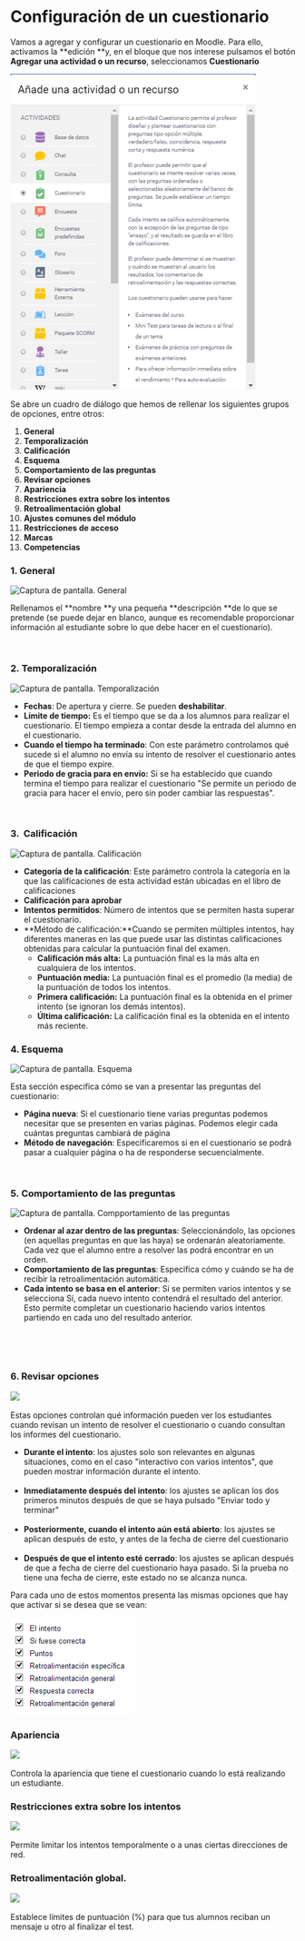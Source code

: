 
# Configuración de un cuestionario

Vamos a agregar y configurar un cuestionario en Moodle. Para ello, activamos la **edición **y, en el bloque que nos interese pulsamos el botón **Agregar una actividad o un recurso**, seleccionamos **Cuestionario**

![](/assets/cuestionario.PNG)

Se abre un cuadro de diálogo que hemos de rellenar los siguientes grupos de opciones, entre otros:

1. **General**
1. **Temporalización**
1. **Calificación**
1. **Esquema**
1. **Comportamiento de las preguntas**
1. **Revisar opciones**
1. **Apariencia**
1. **Restricciones extra sobre los intentos**
1. **Retroalimentación global**
1. **Ajustes comunes del módulo**
1. **Restricciones de acceso**
1. **Marcas**
1. **Competencias**

### 1. **General**

![Captura de pantalla. General](/assets/Selección_248.png)

Rellenamos el **nombre **y una pequeña **descripción **de lo que se pretende (se puede dejar en blanco, aunque es recomendable proporcionar información al estudiante sobre lo que debe hacer en el cuestionario).

 

### **2. Temporalización**

![Captura de pantalla. Temporalización](/assets/Selección_249.png)

- **Fechas**: De apertura y cierre. Se pueden **deshabilitar**.
- **Límite de tiempo:** Es el tiempo que se da a los alumnos para realizar el cuestionario. El tiempo empieza a contar desde la entrada del alumno en el cuestionario. 
- **Cuando el tiempo ha terminado**: Con este parámetro controlamos qué sucede si el alumno no envía su intento de resolver el cuestionario antes de que el tiempo expire.
- **Periodo de gracia para en envío:** Si se ha establecido que cuando termina el tiempo para realizar el cuestionario "Se permite un periodo de gracia para hacer el envío, pero sin poder cambiar las respuestas".

 

### 3.  Calificación

![Captura de pantalla. Calificación](/assets/Selección_259.png)

- **Categoría de la calificación**: Este parámetro controla la categoría en la que las calificaciones de esta actividad están ubicadas en el libro de calificaciones
- **Calificación para aprobar**
- **Intentos permitidos**: Número de intentos que se permiten hasta superar el cuestionario.
- **Método de calificación:**Cuando se permiten múltiples intentos, hay diferentes maneras en las que puede usar las distintas calificaciones obtenidas para calcular la puntuación final del examen.
    - **Calificación más alta:** La puntuación final es la más alta en cualquiera de los intentos.
    - **Puntuación media:** La puntuación final es el promedio (la media) de la puntuación de todos los intentos.
    - **Primera calificación:** La puntuación final es la obtenida en el primer intento (se ignoran los demás intentos).
    - **Última calificación:** La calificación final es la obtenida en el intento más reciente.

### **4. Esquema**

![Captura de pantalla. Esquema](/assets/Selección_251.png)

Esta sección especifica cómo se van a presentar las preguntas del cuestionario:

- **Página nueva**: Si el cuestionario tiene varias preguntas podemos necesitar que se presenten en varias páginas. Podemos elegir cada cuántas preguntas cambiará de página
- **Método de navegación**: Especificaremos si en el cuestionario se podrá pasar a cualquier página o ha de responderse secuencialmente.

 

### 5. Comportamiento de las preguntas

![Captura de pantalla. Compportamiento de las preguntas](/assets/Selección_252.png)

- **Ordenar al azar dentro de las preguntas**: Seleccionándolo, las opciones (en aquellas preguntas en que las haya) se ordenarán aleatoriamente. Cada vez que el alumno entre a resolver las podrá encontrar en un orden.
- **Comportamiento de las preguntas**: Especifica cómo y cuándo se ha de recibir la retroalimentación automática.
- **Cada intento se basa en el anterior**: Si se permiten varios intentos y se selecciona Sí, cada nuevo intento contendrá el resultado del anterior. Esto permite completar un cuestionario haciendo varios intentos partiendo en cada uno del resultado anterior.

 

 

### 6. Revisar opciones

![](/assets/Selección_253.png)

Estas opciones controlan qué información pueden ver los estudiantes cuando revisan un intento de resolver el cuestionario o cuando consultan los informes del cuestionario.

- **Durante el intento**: los ajustes solo son relevantes en algunas situaciones, como en el caso "interactivo con varios intentos", que pueden mostrar información durante el intento.<br/><br/>
- **Inmediatamente después del intento**: los ajustes se aplican los dos primeros minutos después de que se haya pulsado "Enviar todo y terminar"<br/><br/>
- **Posteriormente, cuando el intento aún está abierto**: los ajustes se aplican después de esto, y antes de la fecha de cierre del cuestionario<br/><br/>
- **Después de que el intento esté cerrado**: los ajustes se aplican después de que a fecha de cierre del cuestionario haya pasado. Si la prueba no tiene una fecha de cierre, este estado no se alcanza nunca.

Para cada uno de estos momentos presenta las mismas opciones que hay que activar si se desea que se vean:


![Captura de pantalla. Revisar opciones](https://raw.githubusercontent.com/catedu/curso-moodle/master/img/cuestionario-revisar_opciones.png)

### Apariencia

![](/assets/Selección_254.png)

Controla la apariencia que tiene el cuestionario cuando lo está realizando un estudiante.

### Restricciones extra sobre los intentos

![](/assets/Selección_255.png)

Permite limitar los intentos temporalmente o a unas ciertas direcciones de red.

### Retroalimentación global.

![](/assets/Selección_260.png)

Establece límites de puntuación (%) para que tus alumnos reciban un mensaje u otro al finalizar el test.

